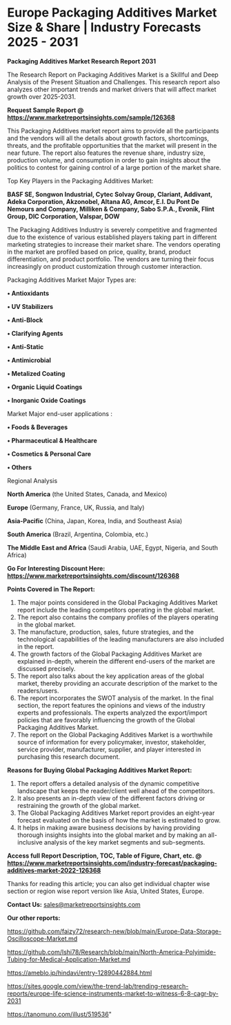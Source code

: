 # Europe Packaging Additives Market Size & Share | Industry Forecasts 2025 - 2031

<strong>Packaging Additives Market Research Report 2031</strong>

The Research Report on Packaging Additives Market is a Skillful and Deep Analysis of the Present Situation and Challenges. This research report also analyzes other important trends and market drivers that will affect market growth over 2025-2031.

<strong>Request Sample Report @ <a href=https://www.marketreportsinsights.com/sample/126368>https://www.marketreportsinsights.com/sample/126368</a></strong>

This Packaging Additives market report aims to provide all the participants and the vendors will all the details about growth factors, shortcomings, threats, and the profitable opportunities that the market will present in the near future. The report also features the revenue share, industry size, production volume, and consumption in order to gain insights about the politics to contest for gaining control of a large portion of the market share.

Top Key Players in the Packaging Additives Market:

<strong>BASF SE, Songwon Industrial, Cytec Solvay Group, Clariant, Addivant, Adeka Corporation, Akzonobel, Altana AG, Amcor, E.I. Du Pont De Nemours and Company, Milliken & Company, Sabo S.P.A., Evonik, Flint Group, DIC Corporation, Valspar, DOW</strong>

The Packaging Additives Industry is severely competitive and fragmented due to the existence of various established players taking part in different marketing strategies to increase their market share. The vendors operating in the market are profiled based on price, quality, brand, product differentiation, and product portfolio. The vendors are turning their focus increasingly on product customization through customer interaction.

Packaging Additives Market Major Types are:

<strong>• Antioxidants

• UV Stabilizers

• Anti-Block

• Clarifying Agents

• Anti-Static

• Antimicrobial

• Metalized Coating

• Organic Liquid Coatings

• Inorganic Oxide Coatings</strong>

Market Major end-user applications :

<strong>• Foods & Beverages

• Pharmaceutical & Healthcare

• Cosmetics & Personal Care

• Others</strong>

Regional Analysis

</u><strong><b>North America</b></strong> (the United States, Canada, and Mexico)

<strong><b>Europe </b></strong>(Germany, France, UK, Russia, and Italy)

<strong><b>Asia-Pacific</b></strong> (China, Japan, Korea, India, and Southeast Asia)

<strong><b>South America</b></strong> (Brazil, Argentina, Colombia, etc.)

<strong><b>The Middle East and Africa</b></strong> (Saudi Arabia, UAE, Egypt, Nigeria, and South Africa)

<strong>Go For Interesting Discount Here: <a href=https://www.marketreportsinsights.com/discount/126368>https://www.marketreportsinsights.com/discount/126368</a></strong>

<strong>Points Covered in The Report:</strong>
<ol>
  <li>The major points considered in the Global Packaging Additives Market report include the leading competitors operating in the global market.</li>
  <li>The report also contains the company profiles of the players operating in the global market.</li>
  <li>The manufacture, production, sales, future strategies, and the technological capabilities of the leading manufacturers are also included in the report.</li>
  <li>The growth factors of the Global Packaging Additives Market are explained in-depth, wherein the different end-users of the market are discussed precisely.</li>
  <li>The report also talks about the key application areas of the global market, thereby providing an accurate description of the market to the readers/users.</li>
  <li>The report incorporates the SWOT analysis of the market. In the final section, the report features the opinions and views of the industry experts and professionals. The experts analyzed the export/import policies that are favorably influencing the growth of the Global Packaging Additives Market.</li>
  <li>The report on the Global Packaging Additives Market is a worthwhile source of information for every policymaker, investor, stakeholder, service provider, manufacturer, supplier, and player interested in purchasing this research document.</li>
</ol>
<strong>Reasons for Buying Global Packaging Additives Market Report:</strong>

<ol>
  <li>The report offers a detailed analysis of the dynamic competitive landscape that keeps the reader/client well ahead of the competitors.</li>
  <li>It also presents an in-depth view of the different factors driving or restraining the growth of the global market.</li>
  <li>The Global Packaging Additives Market report provides an eight-year forecast evaluated on the basis of how the market is estimated to grow.</li>
  <li>It helps in making aware business decisions by having providing thorough insights insights into the global market and by making an all-inclusive analysis of the key market segments and sub-segments.</li>
</ol>
<strong>Access full Report Description, TOC, Table of Figure, Chart, etc. @ <a href=https://www.marketreportsinsights.com/industry-forecast/packaging-additives-market-2022-126368>https://www.marketreportsinsights.com/industry-forecast/packaging-additives-market-2022-126368</a></strong>


Thanks for reading this article; you can also get individual chapter wise section or region wise report version like Asia, United States, Europe.

<strong>Contact Us:</strong>
sales@marketreportsinsights.com

<strong>Our other reports:</strong>

<a href=https://github.com/faizy72/research-new/blob/main/Europe-Data-Storage-Oscilloscope-Market.md>https://github.com/faizy72/research-new/blob/main/Europe-Data-Storage-Oscilloscope-Market.md</a>

<a href=https://github.com/Ishi78/Research/blob/main/North-America-Polyimide-Tubing-for-Medical-Application-Market.md>https://github.com/Ishi78/Research/blob/main/North-America-Polyimide-Tubing-for-Medical-Application-Market.md</a>

<a href=https://ameblo.jp/hindavi/entry-12890442884.html>https://ameblo.jp/hindavi/entry-12890442884.html</a>

<a href=https://sites.google.com/view/the-trend-lab/trending-research-reports/europe-life-science-instruments-market-to-witness-6-8-cagr-by-2031>https://sites.google.com/view/the-trend-lab/trending-research-reports/europe-life-science-instruments-market-to-witness-6-8-cagr-by-2031</a>

<a href=https://tanomuno.com/illust/519536>https://tanomuno.com/illust/519536</a>"
